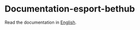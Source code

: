 # Documentation-esport-bethub

Read the documentation in [English](https://esport-bethub.github.io/Esport-bethub-api-wiki/default-topic.html).